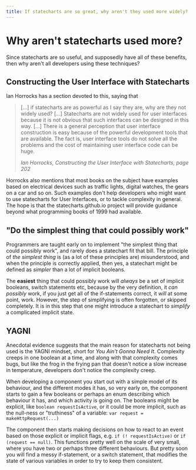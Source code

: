 ```yaml
---
title: If statecharts are so great, why aren't they used more widely?
---
```


# Why aren't statecharts used more?

Since statecharts are so useful, and supposedly have all of these benefits, then why aren't all developers using these techniques?

## Constructing the User Interface with Statecharts

Ian Horrocks has a section devoted to this, saying that

> \[...] if statecharts are as powerful as I say they are, why are they not widely used? \[...] Statecharts are not widely used for user interfaces because it is not obvious that such interfaces can be designed in this way. \[...] There is a general perception that user interface construction is easy because of the powerful development tools that are available.  The fact is, user interface tools do not solve all the problems and the cost of maintaining user interface code can be huge.
>
> <cite>Ian Horrocks, Constructing the User Interface with Statecharts, page 202</cite>

Horrocks also mentions that most books on the subject have examples based on electrical devices such as traffic lights, digital watches, the gears on a car and so on.  Such examples don't help developers who might want to use statecharts for User Interfaces, or to tackle complexity in general.  The hope is that the statecharts.github.io project will provide guidance beyond what programming books of 1999 had available.

## "Do the simplest thing that could possibly work"

Programmers are taught early on to implement "the simplest thing that could possibly work", and rarely does a statechart fit that bill.  The principle of _the simplest thing_ is (as a lot of these principles are) misunderstood, and when the principle is correctly applied, then yes, a statechart might be defined as _simpler_ than a lot of implicit booleans.

The **easiest** thing that could possibly work will _always_ be a set of implicit booleans, switch statements etc, because by the very definition, it _can possibly_ work, if you just get all of the if-statements correct, it _will_ at some point, work.  However, the step of simplifying is often forgotten, or skipped completely.  It is in this step that one might introduce a statechart to _simplify_ a complicated implicit state.

## YAGNI

Anecdotal evidence suggests that the main reason for statecharts not being used is the YAGNI mindset, short for _You Ain't Gonna Need It_.  Complexity creeps in one boolean at a time, and along with that complexity comes bugs, but like the frog in the frying pan that doesn't notice a slow increase in temperature, developers don't notice the complexity creep.

When developing a component you start out with a simple model of its behaviour, and the different modes it has, so very early on, the component starts to gain a few booleans or perhaps an enum describing which behaviour it has, and which activity is going on.  The booleans might be explicit, like `boolean requestIsActive`, or it could be more implicit, such as the null-ness or "truthiness" of a variable: `var request = makeHttpRequest(...)`

The component then starts making decisions on how to react to an event based on those explicit or implicit flags, e.g. `if (! requestIsActive)` or `if (request == null)`.  This functions pretty well on the scale of very small, where you have two or perhaps three different behaviours.  But pretty soon you will find a messy if-statement, or a switch statement, that modifies the state of various variables in order to try to keep them consistent.

